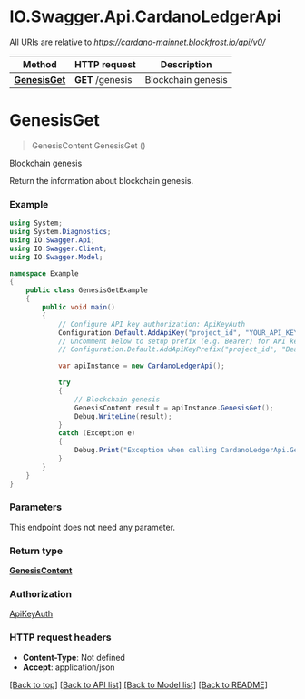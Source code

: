# IO.Swagger.Api.CardanoLedgerApi

All URIs are relative to *https://cardano-mainnet.blockfrost.io/api/v0/*

Method | HTTP request | Description
------------- | ------------- | -------------
[**GenesisGet**](CardanoLedgerApi.md#genesisget) | **GET** /genesis | Blockchain genesis

<a name="genesisget"></a>
# **GenesisGet**
> GenesisContent GenesisGet ()

Blockchain genesis

Return the information about blockchain genesis.

### Example
```csharp
using System;
using System.Diagnostics;
using IO.Swagger.Api;
using IO.Swagger.Client;
using IO.Swagger.Model;

namespace Example
{
    public class GenesisGetExample
    {
        public void main()
        {
            // Configure API key authorization: ApiKeyAuth
            Configuration.Default.AddApiKey("project_id", "YOUR_API_KEY");
            // Uncomment below to setup prefix (e.g. Bearer) for API key, if needed
            // Configuration.Default.AddApiKeyPrefix("project_id", "Bearer");

            var apiInstance = new CardanoLedgerApi();

            try
            {
                // Blockchain genesis
                GenesisContent result = apiInstance.GenesisGet();
                Debug.WriteLine(result);
            }
            catch (Exception e)
            {
                Debug.Print("Exception when calling CardanoLedgerApi.GenesisGet: " + e.Message );
            }
        }
    }
}
```

### Parameters
This endpoint does not need any parameter.

### Return type

[**GenesisContent**](GenesisContent.md)

### Authorization

[ApiKeyAuth](../README.md#ApiKeyAuth)

### HTTP request headers

 - **Content-Type**: Not defined
 - **Accept**: application/json

[[Back to top]](#) [[Back to API list]](../README.md#documentation-for-api-endpoints) [[Back to Model list]](../README.md#documentation-for-models) [[Back to README]](../README.md)
